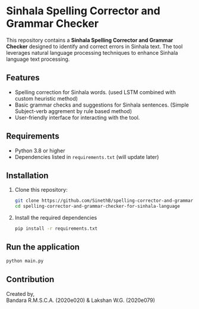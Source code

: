 # Sinhala Spelling Corrector and Grammar Checker

This repository contains a **Sinhala Spelling Corrector and Grammar Checker** designed to identify and correct errors in Sinhala text. The tool leverages natural language processing techniques to enhance Sinhala language text processing.

## Features

- Spelling correction for Sinhala words. (used LSTM combined with custom heuristic method)
- Basic grammar checks and suggestions for Sinhala sentences. (Simple Subject-verb aggrement by rule based method)
- User-friendly interface for interacting with the tool. 

## Requirements

- Python 3.8 or higher
- Dependencies listed in `requirements.txt` (will update later)

## Installation

1. Clone this repository:
   ```bash
   git clone https://github.com/SinethB/spelling-corrector-and-grammar-checker-for-sinhala-language.git
   cd spelling-corrector-and-grammar-checker-for-sinhala-language
2. Install the required dependencies
   ```bash
   pip install -r requirements.txt

## Run the application
   ```bash
   python main.py
   ```
## Contribution
Created by,  
Bandara R.M.S.C.A. (2020e020) & 
Lakshan W.G. (2020e079) 

